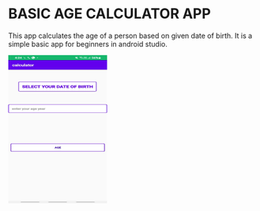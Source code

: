 <!DOCTYPE html>
<html>
<body>

  <h1> BASIC AGE CALCULATOR APP </h1>

<p>
This app calculates the age of a person based on given date of birth. It is a simple basic app for beginners in android studio.
</p>
<img src="https://github.com/singhanshika311/basic-age-calculator-app/blob/main/pic.jpeg" width=200 height=300 align="left">
  </body>
  </html>
